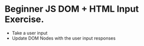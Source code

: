 # Beginner JS DOM + HTML Input Exercise.

* Take a user input
* Update DOM Nodes with the user input responses